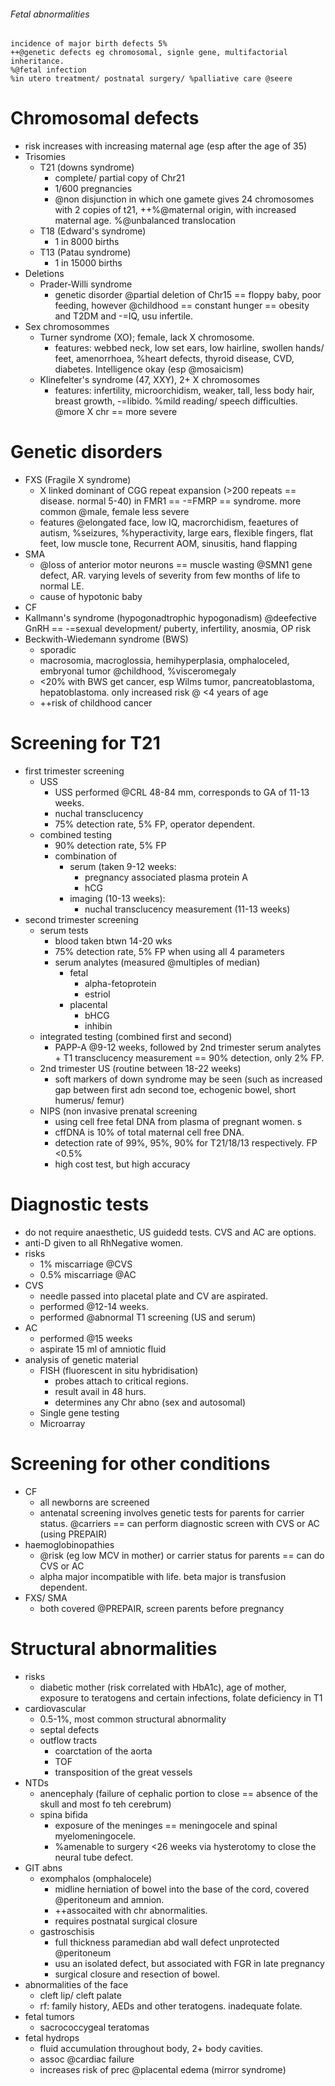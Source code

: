 ###### Fetal abnormalities
    incidence of major birth defects 5% 
    ++@genetic defects eg chromosomal, signle gene, multifactorial inheritance. 
    %@fetal infection
    %in utero treatment/ postnatal surgery/ %palliative care @seere

# Chromosomal defects
- risk increases with increasing maternal age (esp after the age of 35)
- Trisomies
    + T21 (downs syndrome)
        * complete/ partial copy of Chr21
        * 1/600 pregnancies
        * @non disjunction in which one gamete gives 24 chromosomes with 2 copies of t21, ++%@maternal origin, with increased maternal age. %@unbalanced translocation
    + T18 (Edward's syndrome)
        * 1 in 8000 births
    + T13 (Patau syndrome)
        * 1 in 15000 births
- Deletions
    + Prader-Willi syndrome
        * genetic disorder @partial deletion of Chr15 == floppy baby, poor feeding, however @childhood == constant hunger == obesity and T2DM and -=IQ, usu infertile.
- Sex chromosommes
    + Turner syndrome (XO); female, lack X chromosome. 
        * features: webbed neck, low set ears, low hairline, swollen hands/ feet, amenorrhoea, %heart defects, thyroid disease, CVD, diabetes. Intelligence okay (esp @mosaicism)
    + Klinefelter's syndrome (47, XXY), 2+ X chromosomes
        * features: infertility, microorchidism, weaker, tall, less body hair, breast growth, -=libido. %mild reading/ speech difficulties. @more X chr == more severe

# Genetic disorders
- FXS (Fragile X syndrome)
    + X linked dominant of CGG repeat expansion (>200 repeats == disease. normal 5-40) in FMR1 == -=FMRP == syndrome. more common @male, female less severe
    + features @elongated face, low IQ, macrorchidism, feaetures of autism, %seizures, %hyperactivity, large ears, flexible fingers, flat feet, low muscle tone, Recurrent AOM, sinusitis, hand flapping
- SMA
    + @loss of anterior motor neurons == muscle wasting @SMN1 gene defect, AR. varying levels of severity from few months of life to normal LE.
    + cause of hypotonic baby
- CF
- Kallmann's syndrome (hypogonadtrophic hypogonadism) @deefective GnRH ==  -=sexual development/ puberty, infertility, anosmia, OP risk
- Beckwith-Wiedemann syndrome (BWS)
    + sporadic
    + macrosomia, macroglossia, hemihyperplasia, omphaloceled, embryonal tumor @childhood, %visceromegaly
    + <20% with BWS get cancer, esp Wilms tumor, pancreatoblastoma, hepatoblastoma. only increased risk @ <4 years of age
    + ++risk of childhood cancer
 

# Screening for T21
- first trimester screening
    + USS
        * USS performed @CRL 48-84 mm, corresponds to GA of 11-13 weeks. 
        * nuchal transclucency
        * 75% detection rate, 5% FP, operator dependent.
    + combined testing
        * 90% detection rate, 5% FP
        * combination of 
            - serum (taken 9-12 weeks:
                + pregnancy associated plasma protein A
                + hCG
            - imaging (10-13 weeks):
                + nuchal transclucency measurement (11-13 weeks)
- second trimester screening
    + serum tests
        * blood taken btwn 14-20 wks
        * 75% detection rate, 5% FP when using all 4 parameters
        * serum analytes (measured @multiples of median)
            - fetal
                + alpha-fetoprotein
                + estriol
            - placental
                + bHCG
                + inhibin
    + integrated testing (combined first and second)
        * PAPP-A @9-12 weeks, followed by 2nd trimester serum analytes + T1 transclucency measurement == 90% detection, only 2% FP.
    + 2nd trimester US (routine between 18-22 weeks)
        * soft markers of down syndrome may be seen (such as increased gap between first adn second toe, echogenic bowel, short humerus/ femur)
    + NIPS (non invasive prenatal screening
        * using cell free fetal DNA from plasma of pregnant women. s
        * cffDNA is 10% of total maternal cell free DNA. 
        * detection rate of 99%, 95%, 90% for T21/18/13 respectively. FP <0.5%
        * high cost test, but high accuracy

# Diagnostic tests
- do not require anaesthetic, US guidedd tests. CVS and AC are options. 
- anti-D given to all RhNegative women.
- risks
    + 1% miscarriage @CVS
    + 0.5% miscarriage @AC
- CVS
    + needle passed into placetal plate and CV are aspirated. 
    + performed @12-14 weeks.
    + performed @abnormal T1 screening (US and serum)
- AC
    + performed @15 weeks
    + aspirate 15 ml of amniotic fluid
- analysis of genetic material
    + FISH (fluorescent in situ hybridisation)
        * probes attach to critical regions. 
        * result avail in 48 hurs. 
        * determines any Chr abno (sex and autosomal)
    + Single gene testing
    + Microarray

# Screening for other conditions
- CF
    + all newborns are screened
    + antenatal screening involves genetic tests for parents for carrier status. @carriers == can perform diagnostic screen with CVS or AC (using PREPAIR)
- haemoglobinopathies
    + @risk (eg low MCV in mother) or carrier status for parents == can do CVS or AC
    + alpha major incompatible with life. beta major is transfusion dependent.
- FXS/ SMA
    + both covered @PREPAIR, screen parents before pregnancy

# Structural abnormalities
- risks
    + diabetic mother (risk correlated with HbA1c), age of mother, exposure to teratogens and certain infections, folate deficiency in T1
- cardiovascular
    + 0.5-1%, most common structural abnormality
    + septal defects
    + outflow tracts
        * coarctation of the aorta
        * TOF
        * transposition of the great vessels
- NTDs
    + anencephaly (failure of cephalic portion to close == absence of the skull and most fo teh cerebrum)
    + spina bifida 
        * exposure of the meninges == meningocele and spinal myelomeningocele. 
        * %amenable to surgery <26 weeks via hysterotomy to close the neural tube defect.
- GIT abns
    + exomphalos (omphalocele)
        * midline herniation of bowel into the base of the cord, covered @peritoneum and amnion. 
        * ++assocaited with chr abnormalities.
        * requires postnatal surgical closure
    + gastroschisis
        * full thickness paramedian abd wall defect unprotected @peritoneum
        * usu an isolated defect, but associated with FGR in late pregnancy
        * surgical closure and resection of bowel.
- abnormalities of the face
    + cleft lip/ cleft palate
    + rf: family history, AEDs and other teratogens. inadequate folate. 
- fetal tumors
    + sacrococcygeal teratomas
- fetal hydrops
    + fluid accumulation throughout body, 2+ body cavities. 
    + assoc @cardiac failure
    + increases risk of prec @placental edema (mirror syndrome)